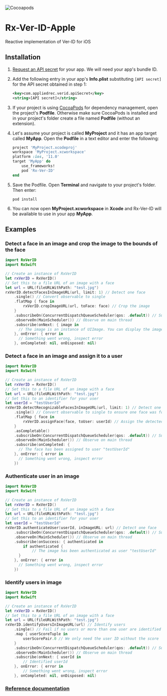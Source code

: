 ![Cocoapods](https://img.shields.io/cocoapods/v/Rx-Ver-ID)

# Rx-Ver-ID-Apple
Reactive implementation of Ver-ID for iOS

## Installation
1. [Request an API secret](https://dev.ver-id.com/admin/register) for your app. We will need your app's bundle ID.
1. Add the following entry in your app's **Info.plist** substituting `[API secret]` for the API secret obtained in step 1:

	~~~xml
	<key>com.appliedrec.verid.apiSecret</key>
	<string>[API secret]</string>
	~~~
1. If your project is using [CocoaPods](https://cocoapods.org) for dependency management, open the project's **Podfile**. Otherwise make sure CocoaPods is installed and in your project's folder create a file named **Podfile** (without an extension).
1. Let's assume your project is called **MyProject** and it has an app target called **MyApp**. Open the **Podfile** in a text editor and enter the following:

	~~~ruby
	project 'MyProject.xcodeproj'
	workspace 'MyProject.xcworkspace'
	platform :ios, '11.0'
	target 'MyApp' do
		use_frameworks!
		pod 'Rx-Ver-ID'
	end
	~~~
1. Save the Podfile. Open **Terminal** and navigate to your project's folder. Then enter:

	~~~shell
	pod install
	~~~
1. You can now open **MyProject.xcworkspace** in **Xcode** and Rx-Ver-ID will be available to use in your app **MyApp**.

## Examples
### Detect a face in an image and crop the image to the bounds of the face
~~~swift
import RxVerID
import RxSwift

// Create an instance of RxVerID
let rxVerID = RxVerID()
// Set this to a file URL of an image with a face
let url = URL(fileURLWithPath: "test.jpg")
rxVerID.detectFacesInImageURL(url, limit: 1) // Detect one face
    .single() // Convert observable to single
    .flatMap { face in
        rxVerID.cropImageURL(url, toFace: face) // Crop the image
    }
    .subscribeOn(ConcurrentDispatchQueueScheduler(qos: .default)) // Subscribe on a background thread
    .observeOn(MainScheduler()) // Observe on main thread
    .subscribe(onNext: { image in
      // The image is an instance of UIImage. You can display the image in an image view, save it, etc.
    }, onError: { error in
      // Something went wrong, inspect error
    }, onCompleted: nil, onDisposed: nil)
~~~

### Detect a face in an image and assign it to a user
~~~swift
import RxVerID
import RxSwift

// Create an instance of RxVerID
let rxVerID = RxVerID()
// Set this to a file URL of an image with a face
let url = URL(fileURLWithPath: "test.jpg")
// Set this to an identifier for your user
let userId = "testUserId"
rxVerID.detectRecognizableFacesInImageURL(url, limit: 1) // Detect one face
    .single() // Convert observable to single to ensure one face was found
    .flatMap { face in
        rxVerID.assignFace(face, toUser: userId) // Assign the detected face to user
    }
    .asCompletable()
    .subscribeOn(ConcurrentDispatchQueueScheduler(qos: .default)) // Subscribe on a background thread
    .observeOn(MainScheduler()) // Observe on main thread
    .subscribe(onCompleted: {
      // The face has been assigned to user "testUserId"
    }, onError: { error in
      // Something went wrong, inspect error
    })
~~~

### Authenticate user in an image
~~~swift
import RxVerID
import RxSwift

// Create an instance of RxVerID
let rxVerID = RxVerID()
// Set this to a file URL of an image with a face
let url = URL(fileURLWithPath: "test.jpg")
// Set this to an identifier for your user
let userId = "testUserId"
rxVerID.authenticateUser(userId, inImageURL: url) // Detect one face
    .subscribeOn(ConcurrentDispatchQueueScheduler(qos: .default)) // Subscribe on a background thread
    .observeOn(MainScheduler()) // Observe on main thread
    .subscribe(onSuccess: { authenticated in
    	if authenticated {
      		// The image has been authenticated as user "testUserId"
      }
    }, onError: { error in
      // Something went wrong, inspect error
    })
~~~

### Identify users in image
~~~swift
import RxVerID
import RxSwift

// Create an instance of RxVerID
let rxVerID = RxVerID()
// Set this to a file URL of an image with a face
let url = URL(fileURLWithPath: "test.jpg")
rxVerID.identifyUsersInImageURL(url) // Identify users
	.single() // Fail if no users or more than one user are identified
	.map { userScoreTuple in
		userScorePair.0 // We only need the user ID without the score
	}
	.subscribeOn(ConcurrentDispatchQueueScheduler(qos: .default)) // Subscribe on a background thread
	.observeOn(MainScheduler()) // Observe on main thread
	.subscribe(onNext: { userId in
		// Identified userId
	}, onError: { error in
		// Something went wrong, inspect error
	}, onCompleted: nil, onDisposed: nil)
~~~

### [Reference documentation](https://appliedrecognition.github.io/Rx-Ver-ID-Apple/Classes/RxVerID.html)
